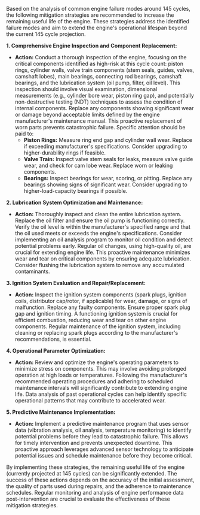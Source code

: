 Based on the analysis of common engine failure modes around 145 cycles, the following mitigation strategies are recommended to increase the remaining useful life of the engine.  These strategies address the identified failure modes and aim to extend the engine's operational lifespan beyond the current 145 cycle projection.

**1.  Comprehensive Engine Inspection and Component Replacement:**

* **Action:** Conduct a thorough inspection of the engine, focusing on the critical components identified as high-risk at this cycle count: piston rings, cylinder walls, valve train components (stem seals, guides, valves, camshaft lobes), main bearings, connecting rod bearings, camshaft bearings, and the lubrication system (oil pump, filter, oil level).  This inspection should involve visual examination, dimensional measurements (e.g., cylinder bore wear, piston ring gap), and potentially non-destructive testing (NDT) techniques to assess the condition of internal components.  Replace any components showing significant wear or damage beyond acceptable limits defined by the engine manufacturer's maintenance manual.  This proactive replacement of worn parts prevents catastrophic failure.  Specific attention should be paid to:
    * **Piston Rings:**  Measure ring end gap and cylinder wall wear. Replace if exceeding manufacturer's specifications. Consider upgrading to higher-durability rings if feasible.
    * **Valve Train:**  Inspect valve stem seals for leaks, measure valve guide wear, and check for cam lobe wear. Replace worn or leaking components.
    * **Bearings:**  Inspect bearings for wear, scoring, or pitting. Replace any bearings showing signs of significant wear.  Consider upgrading to higher-load-capacity bearings if possible.


**2.  Lubrication System Optimization and Maintenance:**

* **Action:**  Thoroughly inspect and clean the entire lubrication system.  Replace the oil filter and ensure the oil pump is functioning correctly.  Verify the oil level is within the manufacturer's specified range and that the oil used meets or exceeds the engine's specifications.  Consider implementing an oil analysis program to monitor oil condition and detect potential problems early.  Regular oil changes, using high-quality oil, are crucial for extending engine life.  This proactive maintenance minimizes wear and tear on critical components by ensuring adequate lubrication.  Consider flushing the lubrication system to remove any accumulated contaminants.


**3.  Ignition System Evaluation and Repair/Replacement:**

* **Action:**  Inspect the ignition system components (spark plugs, ignition coils, distributor cap/rotor, if applicable) for wear, damage, or signs of malfunction.  Replace any faulty components.  Ensure proper spark plug gap and ignition timing.  A functioning ignition system is crucial for efficient combustion, reducing wear and tear on other engine components.  Regular maintenance of the ignition system, including cleaning or replacing spark plugs according to the manufacturer's recommendations, is essential.


**4.  Operational Parameter Optimization:**

* **Action:**  Review and optimize the engine's operating parameters to minimize stress on components.  This may involve avoiding prolonged operation at high loads or temperatures.  Following the manufacturer's recommended operating procedures and adhering to scheduled maintenance intervals will significantly contribute to extending engine life.  Data analysis of past operational cycles can help identify specific operational patterns that may contribute to accelerated wear.


**5.  Predictive Maintenance Implementation:**

* **Action:**  Implement a predictive maintenance program that uses sensor data (vibration analysis, oil analysis, temperature monitoring) to identify potential problems before they lead to catastrophic failure.  This allows for timely intervention and prevents unexpected downtime.  This proactive approach leverages advanced sensor technology to anticipate potential issues and schedule maintenance before they become critical.


By implementing these strategies, the remaining useful life of the engine (currently projected at 145 cycles) can be significantly extended. The success of these actions depends on the accuracy of the initial assessment, the quality of parts used during repairs, and the adherence to maintenance schedules.  Regular monitoring and analysis of engine performance data post-intervention are crucial to evaluate the effectiveness of these mitigation strategies.